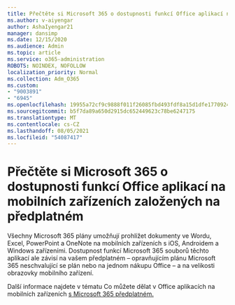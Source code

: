 ```yaml
---
title: Přečtěte si Microsoft 365 o dostupnosti funkcí Office aplikací na mobilních zařízeních založených na předplatném
ms.author: v-aiyengar
author: AshaIyengar21
manager: dansimp
ms.date: 12/15/2020
ms.audience: Admin
ms.topic: article
ms.service: o365-administration
ROBOTS: NOINDEX, NOFOLLOW
localization_priority: Normal
ms.collection: Adm_O365
ms.custom:
- "9003891"
- "6945"
ms.openlocfilehash: 19955a72cf9c9888f011f26085fbd493fdf8a15d1dfe17709244497f52be02d7
ms.sourcegitcommit: b5f7da89a650d2915dc652449623c78be6247175
ms.translationtype: MT
ms.contentlocale: cs-CZ
ms.lasthandoff: 08/05/2021
ms.locfileid: "54087417"
---
```

# <a name="learn-about-microsoft-365-subscriptionbased-availability-of-office-apps-features-on-mobile-devices"></a>Přečtěte si Microsoft 365 o dostupnosti funkcí Office aplikací na mobilních zařízeních založených na předplatném

Všechny Microsoft 365 plány umožňují prohlížet dokumenty ve Wordu, Excel, PowerPoint a OneNote na mobilních zařízeních s iOS, Androidem a Windows zařízeními. Dostupnost funkcí Microsoft 365 souborů těchto aplikací ale závisí na vašem předplatném – opravňujícím plánu Microsoft 365 neschvalující se plán nebo na jednom nákupu Office – a na velikosti obrazovky mobilního zařízení.

Další informace najdete v tématu Co můžete dělat v Office aplikacích na mobilních zařízeních [s Microsoft 365 předplatném.](https://go.microsoft.com/fwlink/?linkid=2135575) 